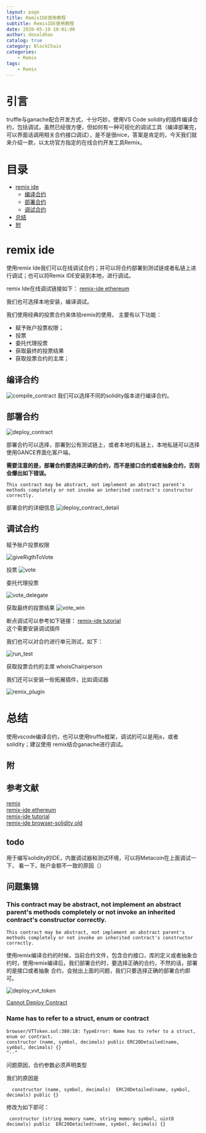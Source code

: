 ```yaml
---
layout: page
title: RemixIDE使用教程
subtitle: RemixIDE使用教程
date: 2020-05-19 10:01:00
author: donaldhan
catalog: true
category: BlockChain
categories:
    - Remix
tags:
    - Remix
---
```

# 引言
truffle与ganache配合开发方式，十分巧妙，使用VS Code solidity的插件编译合约，包括调试，虽然已经很方便，但如何有一种可视化的调试工具（编译部署完，可以界面话调用相关合约接口调试），是不是很nice，答案是肯定的，今天我们就来介绍一款，以太坊官方指定的在线合约开发工具Remix。


# 目录
* [remix ide](#remix-ide)
    * [编译合约](#编译合约)
    * [部署合约](#部署合约)
    * [调试合约](#调试合约)
* [总结](#总结)
* [附](#附)


# remix ide
使用remix Ide我们可以在线调试合约；并可以将合约部署到测试链或者私链上进行调试；也可以将Remix IDE安装到本地，进行调试。


remix Ide在线调试链接如下：
[remix-ide ethereum](https://remix.ethereum.org/#optimize=false&evmVersion=null&version=soljson-v0.5.1+commit.c8a2cb62.js)   

我们也可选择本地安装，编译调试。

我们使用经典的投票合约来体验remix的使用， 主要有以下功能：
* 赋予账户投票权限；
* 投票
* 委托代理投票
* 获取最终的投票结果
* 获取投票合约的主席；


## 编译合约
![compile_contract](/image/remix_ide/compile_contract.png)
我们可以选择不同的solidity版本进行编译合约。


## 部署合约
![deploy_contract](/image/remix_ide/deploy_contract.png)

部署合约可以选择，部署到公有测试链上，或者本地的私链上，本地私链可以选择使用GANCE界面化客户端。

**需要注意的是，部署合约要选择正确的合约，而不是接口合约或者抽象合约，否则会爆出如下错误。**

```
This contract may be abstract, not implement an abstract parent's methods completely or not invoke an inherited contract's constructor correctly.
```


部署合约的详细信息
![deploy_contract_detail](/image/remix_ide/deploy_contract_detail.png)


## 调试合约
赋予账户投票权限

![giveRigthToVote](/image/remix_ide/giveRigthToVote.png)

投票
![vote](/image/remix_ide/vote.png)

委托代理投票

![vote_delegate](/image/remix_ide/vote_delegate.png)


获取最终的投票结果
![vote_win](/image/remix_ide/vote_win.png)


断点调试可以参考如下链接：
[remix-ide tutorial](https://remix-ide.readthedocs.io/en/latest/index.html)   
这个需要安装调试插件


我们也可以对合约进行单元测试，如下：

![run_test](/image/remix_ide/run_test.png)


获取投票合约的主席
whoisChairperson


我们还可以安装一些拓展插件，比如调试器

![remix_plugin](/image/remix_ide/remix_plugin.png)


# 总结
使用vscode编译合约，也可以使用truffle框架，调试的可以是用js，或者solidity；建议使用
remix结合ganache进行调试。


## 附


## 参考文献
[remix](https://remix.ethereum.org/)    
[remix-ide ethereum](https://remix.ethereum.org/#optimize=false&evmVersion=null&version=soljson-v0.5.1+commit.c8a2cb62.js)   
[remix-ide tutorial](https://remix-ide.readthedocs.io/en/latest/index.html)   
[remix-ide browser-solidity old](https://ethereum.github.io/browser-solidity/#optimize=false&version=soljson-v0.5.10+commit.5a6ea5b1.js)  


## todo
用于编写solidity的IDE，内置调试器和测试环境，可以将Metacoin在上面调试一下，
看一下，账户金额不一致的原因（）

## 问题集锦

### This contract may be abstract, not implement an abstract parent's methods completely or not invoke an inherited contract's constructor correctly.

```
This contract may be abstract, not implement an abstract parent's methods completely or not invoke an inherited contract's constructor correctly.
```


使用remix编译合约的时候，当前合约文件，包含合约接口，库的定义或者抽象合约时，使用remix编译后，我们部署合约时，要选择正确的合约，不然的话，部署的是接口或者抽象
合约，会抛出上面的问题，我们只要选择正确的部署合约即可。

![deploy_vvt_token](/image/remix_ide/deploy_vvt_token.png)


[Cannot Deploy Contract](https://github.com/ethereum/remix/issues/1326)


###  Name has to refer to a struct, enum or contract
```
browser/VTToken.sol:380:18: TypeError: Name has to refer to a struct, enum or contract.
constructor (name, symbol, decimals) public ERC20Detailed(name, symbol, decimals) {}
^--^
```

问题原因，合约参数必须声明类型

我们的原因是
```
  constructor (name, symbol, decimals)  ERC20Detailed(name, symbol, decimals) public {}
```

修改为如下即可：

```
 constructor (string memory name, string memory symbol, uint8 decimals) public  ERC20Detailed(name, symbol, decimals) {}
```